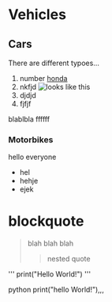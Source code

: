 # Vehicles

## Cars

There are different typoes...
1. number
    [honda](www.honda.com.au)
2. nkfjd
    ![looks like this](https://images.unsplash.com/photo-1471444928139-48c5bf5173f8?ixlib=rb-4.0.3&ixid=MnwxMjA3fDB8MHxwaG90by1wYWdlfHx8fGVufDB8fHx8&auto=format&fit=crop&w=1032&q=80)
3. djdjd
4. fjfjf

blablbla
ffffff
### Motorbikes

hello everyone

- hel
- hehje
- ejek

# blockquote 

> blah blah blah
>> nested quote


'''
print("Hello World!")
'''


python print("hello World!"),,,